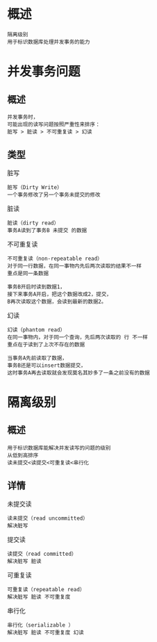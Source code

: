 # 概述

    隔离级别
    用于标识数据库处理并发事务的能力
    
# 并发事务问题

## 概述

    并发事务时，
    可能出现的读写问题按照严重性来排序：
    脏写 > 脏读 > 不可重复读 > 幻读

## 类型

脏写

    脏写（Dirty Write）
    一个事务修改了另一个事务未提交的修改

脏读

    脏读（dirty read）
    事务A读到了事务B 未提交 的数据

不可重复读

    不可重复读（non-repeatable read）
    对于同一行数据，在同一事物内先后两次读取的结果不一样
    重点是同一条数据
    
    事务B开启时读到数据1，
    接下来事务A开启，把这个数据改成2，提交，
    B再次读取这个数据，会读到最新的数据2。



幻读

    幻读（phantom read）
    在同一事物内，对于同一个查询，先后两次读取的 行 不一样
	重点在于读到了上次不存在的数据
	
	当事务A先前读取了数据，
	事务B还是可以insert数据提交，
	这时事务A再去读取就会发现莫名其妙多了一条之前没有的数据


# 隔离级别

## 概述

    用于标识数据库能解决并发读写的问题的级别
    从低到高排序
    读未提交<读提交<可重复读<串行化

## 详情

未提交读

    读未提交（read uncommitted）
    解决脏写
    
提交读

    读提交（read committed）
    解决脏写 脏读
    
可重复读

    可重复读（repeatable read）
    解决脏写 脏读 不可重复度

串行化

    串行化（serializable ）
    解决脏写 脏读 不可重复度 幻读
